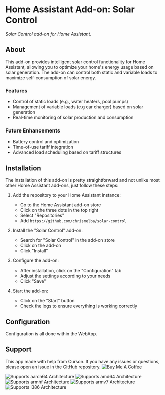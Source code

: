 # Home Assistant Add-on: Solar Control

_Solar Control add-on for Home Assistant._

## About

This add-on provides intelligent solar control functionality for Home Assistant, allowing you to optimize your home's energy usage based on solar generation. The add-on can control both static and variable loads to maximize self-consumption of solar energy.

### Features
- Control of static loads (e.g., water heaters, pool pumps)
- Management of variable loads (e.g car charger) based on solar generation
- Real-time monitoring of solar production and consumption

### Future Enhancements
- Battery control and optimization
- Time-of-use tariff integration
- Advanced load scheduling based on tariff structures

## Installation

The installation of this add-on is pretty straightforward and not unlike most other Home Assistant add-ons, just follow these steps:

1. Add the repository to your Home Assistant instance:
   - Go to the Home Assistant add-on store
   - Click on the three dots in the top right
   - Select "Repositories"
   - Add `https://github.com/chrismelba/solar-control`

2. Install the "Solar Control" add-on:
   - Search for "Solar Control" in the add-on store
   - Click on the add-on
   - Click "Install"

3. Configure the add-on:
   - After installation, click on the "Configuration" tab
   - Adjust the settings according to your needs
   - Click "Save"

4. Start the add-on:
   - Click on the "Start" button
   - Check the logs to ensure everything is working correctly

## Configuration

Configuration is all done within the WebApp. 

## Support

This app made with help from Curson. If you have any issues or questions, please open an issue in the GitHub repository.
[![Buy Me A Coffee](https://cdn.buymeacoffee.com/buttons/v2/default-yellow.png?w=150)](https://www.buymeacoffee.com/chrismelba)

![Supports aarch64 Architecture][aarch64-shield]
![Supports amd64 Architecture][amd64-shield]
![Supports armhf Architecture][armhf-shield]
![Supports armv7 Architecture][armv7-shield]
![Supports i386 Architecture][i386-shield]

[aarch64-shield]: https://img.shields.io/badge/aarch64-yes-green.svg
[amd64-shield]: https://img.shields.io/badge/amd64-yes-green.svg
[armhf-shield]: https://img.shields.io/badge/armhf-yes-green.svg
[armv7-shield]: https://img.shields.io/badge/armv7-yes-green.svg
[i386-shield]: https://img.shields.io/badge/i386-yes-green.svg
